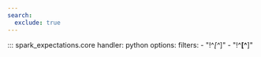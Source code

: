 ```yaml
---
search:
  exclude: true
---
```


::: spark_expectations.core
    handler: python
    options:
        filters:
            - "!^_[^_]"
            - "!^__[^__]"
        